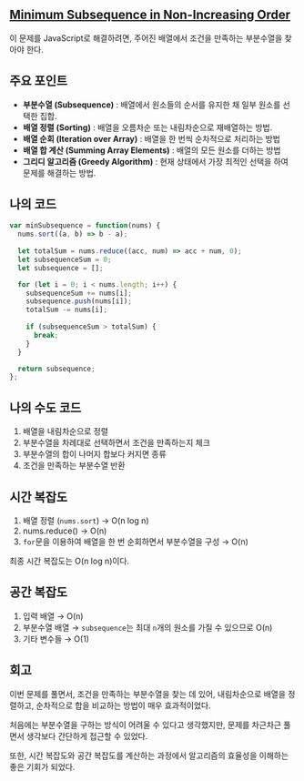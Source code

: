 ## [**Minimum Subsequence in Non-Increasing Order**](https://leetcode.com/classic/problems/minimum-subsequence-in-non-increasing-order/description/)

이 문제를 JavaScript로 해결하려면, 주어진 배열에서 조건을 만족하는 부분수열을 찾아야 한다.

## 주요 포인트

- **부분수열 (Subsequence)** : 배열에서 원소들의 순서를 유지한 채 일부 원소를 선택한 집합.
- **배열 정렬 (Sorting)** : 배열을 오름차순 또는 내림차순으로 재배열하는 방법.
- **배열 순회 (Iteration over Array)** : 배열을 한 번씩 순차적으로 처리하는 방법
- **배열 합 계산 (Summing Array Elements)** : 배열의 모든 원소를 더하는 방법
- **그리디 알고리즘 (Greedy Algorithm)** : 현재 상태에서 가장 최적인 선택을 하여 문제를 해결하는 방법.

## 나의 코드

```jsx
var minSubsequence = function(nums) {
  nums.sort((a, b) => b - a);
  
  let totalSum = nums.reduce((acc, num) => acc + num, 0);
  let subsequenceSum = 0;
  let subsequence = [];

  for (let i = 0; i < nums.length; i++) {
    subsequenceSum += nums[i];
    subsequence.push(nums[i]);
    totalSum -= nums[i];
    
    if (subsequenceSum > totalSum) {
      break;
    }
  }

  return subsequence;
};
```

## 나의 수도 코드

1. 배열을 내림차순으로 정렬
2. 부분수열을 차례대로 선택하면서 조건을 만족하는지 체크
3. 부분수열의 합이 나머지 합보다 커지면 종류
4. 조건을 만족하는 부분수열 반환

## 시간 복잡도

1. 배열 정렬 (`nums.sort`) → O(n log n)
2. nums.reduce() → O(n)
3. `for`문을 이용하여 배열을 한 번 순회하면서 부분수열을 구성 → O(n)

최종 시간 복잡도는 O(n log n)이다.

## 공간 복잡도

1. 입력 배열 → O(n)
2. 부분수열 배열 → `subsequence`는 최대 `n`개의 원소를 가질 수 있으므로 O(n)
3. 기타 변수들 → O(1)

## 회고

이번 문제를 풀면서, 조건을 만족하는 부분수열을 찾는 데 있어, 내림차순으로 배열을 정렬하고, 순차적으로 합을 비교하는 방법이 매우 효과적이었다.

처음에는 부분수열을 구하는 방식이 어려울 수 있다고 생각했지만, 문제를 차근차근 풀면서 생각보다 간단하게 접근할 수 있었다.

또한, 시간 복잡도와 공간 복잡도를 계산하는 과정에서 알고리즘의 효율성을 이해하는 좋은 기회가 되었다.
